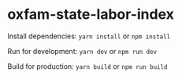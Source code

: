 # oxfam-state-labor-index

Install dependencies: `yarn install` or `npm install`

Run for development: `yarn dev` or `npm run dev`

Build for production: `yarn build` or `npm run build`
